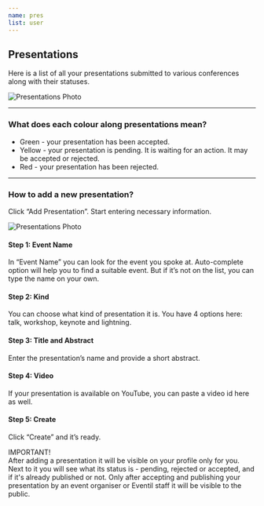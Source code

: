 ```yaml
---
name: pres
list: user
---
```

<section>

## Presentations

Here is a list of all your presentations submitted to various conferences along with their statuses.

![Presentations Photo](/images/preslist.png)

---

### What does each colour along presentations mean?

* Green - your presentation has been accepted.
* Yellow - your presentation is pending. It is waiting for an action. It may be accepted or rejected.
* Red - your presentation has been rejected.

---

### How to add a new presentation?

Click “Add Presentation”. Start entering necessary information.

![Presentations Photo](/images/addnewpres.png)

#### **Step 1: Event Name**

In “Event Name” you can look for the event you spoke at. Auto-complete option will help you to find a suitable event. But if it’s not on the list, you can type the name on your own.

#### **Step 2: Kind**

You can choose what kind of presentation it is. You have 4 options here: talk, workshop, keynote and lightning.

#### **Step 3: Title and Abstract**

Enter the presentation’s name and provide a short abstract.

#### **Step 4: Video**

If your presentation is available on YouTube, you can paste a video id here as well.

#### **Step 5: Create**

Click “Create” and it’s ready.

<article class="message is-warning">
  <div class="message-header">
    IMPORTANT!
  </div>
  <div class="message-body">
    After adding a presentation it will be visible on your profile only for you. Next to it you will see what its status is - pending, rejected or accepted, and if it's already published or not. Only after accepting and publishing your presentation by an event organiser or Eventil staff it will be visible to the public.
  </div>
</article>
</section>
